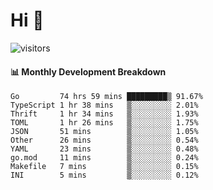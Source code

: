 # Hi 👋
 
![visitors](https://visitor-badge.glitch.me/badge?page_id=sorcererxw.sorcererx)

#### 📊 Monthly Development Breakdown

<!--START_SECTION:waka-->
```text
Go         74 hrs 59 mins █████████▒ 91.67%
TypeScript 1 hr 38 mins   ▒░░░░░░░░░ 2.01%
Thrift     1 hr 34 mins   ▒░░░░░░░░░ 1.93%
TOML       1 hr 26 mins   ▒░░░░░░░░░ 1.75%
JSON       51 mins        ▒░░░░░░░░░ 1.05%
Other      26 mins        ▒░░░░░░░░░ 0.54%
YAML       23 mins        ▒░░░░░░░░░ 0.48%
go.mod     11 mins        ▒░░░░░░░░░ 0.24%
Makefile   7 mins         ▒░░░░░░░░░ 0.15%
INI        5 mins         ▒░░░░░░░░░ 0.12%
```
<!--END_SECTION:waka-->
